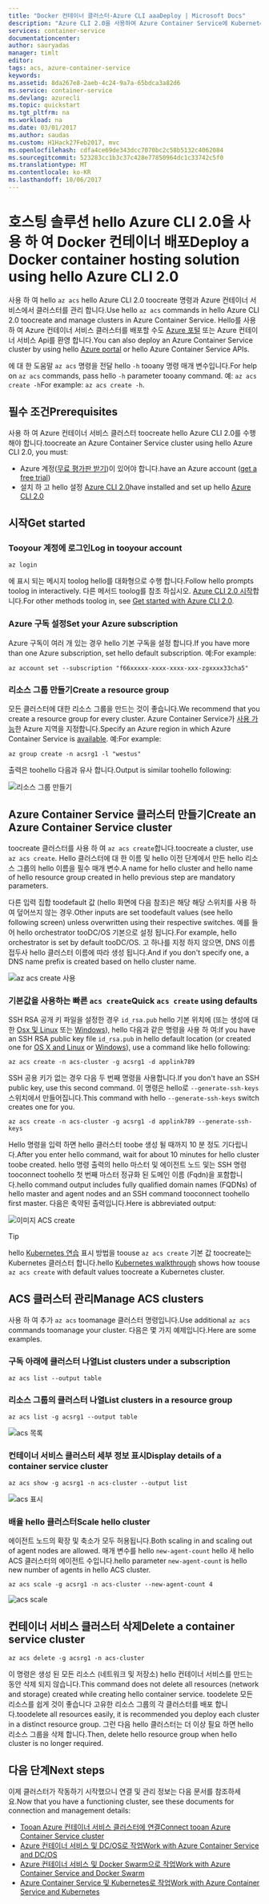 ```yaml
---
title: "Docker 컨테이너 클러스터-Azure CLI aaaDeploy | Microsoft Docs"
description: "Azure CLI 2.0을 사용하여 Azure Container Service에 Kubernetes, DC/OS 또는 Docker Swarm 솔루션 배포"
services: container-service
documentationcenter: 
author: sauryadas
manager: timlt
editor: 
tags: acs, azure-container-service
keywords: 
ms.assetid: 8da267e8-2aeb-4c24-9a7a-65bdca3a82d6
ms.service: container-service
ms.devlang: azurecli
ms.topic: quickstart
ms.tgt_pltfrm: na
ms.workload: na
ms.date: 03/01/2017
ms.author: saudas
ms.custom: H1Hack27Feb2017, mvc
ms.openlocfilehash: cdfa4ce69de343dcc7070bc2c58b5132c4062084
ms.sourcegitcommit: 523283cc1b3c37c428e77850964dc1c33742c5f0
ms.translationtype: MT
ms.contentlocale: ko-KR
ms.lasthandoff: 10/06/2017
---
```

# <a name="deploy-a-docker-container-hosting-solution-using-hello-azure-cli-20"></a><span data-ttu-id="fb3e0-103">호스팅 솔루션 hello Azure CLI 2.0을 사용 하 여 Docker 컨테이너 배포</span><span class="sxs-lookup"><span data-stu-id="fb3e0-103">Deploy a Docker container hosting solution using hello Azure CLI 2.0</span></span>

<span data-ttu-id="fb3e0-104">사용 하 여 hello `az acs` hello Azure CLI 2.0 toocreate 명령과 Azure 컨테이너 서비스에서 클러스터를 관리 합니다.</span><span class="sxs-lookup"><span data-stu-id="fb3e0-104">Use hello `az acs` commands in hello Azure CLI 2.0 toocreate and manage clusters in Azure Container Service.</span></span> <span data-ttu-id="fb3e0-105">Hello를 사용 하 여 Azure 컨테이너 서비스 클러스터를 배포할 수도 [Azure 포털](container-service-deployment.md) 또는 Azure 컨테이너 서비스 Api를 환영 합니다.</span><span class="sxs-lookup"><span data-stu-id="fb3e0-105">You can also deploy an Azure Container Service cluster by using hello [Azure portal](container-service-deployment.md) or hello Azure Container Service APIs.</span></span>

<span data-ttu-id="fb3e0-106">에 대 한 도움말 `az acs` 명령을 전달 hello `-h` tooany 명령 매개 변수입니다.</span><span class="sxs-lookup"><span data-stu-id="fb3e0-106">For help on `az acs` commands, pass hello `-h` parameter tooany command.</span></span> <span data-ttu-id="fb3e0-107">예: `az acs create -h`</span><span class="sxs-lookup"><span data-stu-id="fb3e0-107">For example: `az acs create -h`.</span></span>



## <a name="prerequisites"></a><span data-ttu-id="fb3e0-108">필수 조건</span><span class="sxs-lookup"><span data-stu-id="fb3e0-108">Prerequisites</span></span>
<span data-ttu-id="fb3e0-109">사용 하 여 Azure 컨테이너 서비스 클러스터 toocreate hello Azure CLI 2.0를 수행 해야 합니다.</span><span class="sxs-lookup"><span data-stu-id="fb3e0-109">toocreate an Azure Container Service cluster using hello Azure CLI 2.0, you must:</span></span>
* <span data-ttu-id="fb3e0-110">Azure 계정([무료 평가판 받기](https://azure.microsoft.com/pricing/free-trial/))이 있어야 합니다.</span><span class="sxs-lookup"><span data-stu-id="fb3e0-110">have an Azure account ([get a free trial](https://azure.microsoft.com/pricing/free-trial/))</span></span>
* <span data-ttu-id="fb3e0-111">설치 하 고 hello 설정 [Azure CLI 2.0](/cli/azure/install-az-cli2)</span><span class="sxs-lookup"><span data-stu-id="fb3e0-111">have installed and set up hello [Azure CLI 2.0](/cli/azure/install-az-cli2)</span></span>

## <a name="get-started"></a><span data-ttu-id="fb3e0-112">시작</span><span class="sxs-lookup"><span data-stu-id="fb3e0-112">Get started</span></span> 
### <a name="log-in-tooyour-account"></a><span data-ttu-id="fb3e0-113">Tooyour 계정에 로그인</span><span class="sxs-lookup"><span data-stu-id="fb3e0-113">Log in tooyour account</span></span>
```azurecli
az login 
```

<span data-ttu-id="fb3e0-114">에 표시 되는 메시지 toolog hello를 대화형으로 수행 합니다.</span><span class="sxs-lookup"><span data-stu-id="fb3e0-114">Follow hello prompts toolog in interactively.</span></span> <span data-ttu-id="fb3e0-115">다른 메서드 toolog를 참조 하십시오. [Azure CLI 2.0 시작](/cli/azure/get-started-with-az-cli2)합니다.</span><span class="sxs-lookup"><span data-stu-id="fb3e0-115">For other methods toolog in, see [Get started with Azure CLI 2.0](/cli/azure/get-started-with-az-cli2).</span></span>

### <a name="set-your-azure-subscription"></a><span data-ttu-id="fb3e0-116">Azure 구독 설정</span><span class="sxs-lookup"><span data-stu-id="fb3e0-116">Set your Azure subscription</span></span>

<span data-ttu-id="fb3e0-117">Azure 구독이 여러 개 있는 경우 hello 기본 구독을 설정 합니다.</span><span class="sxs-lookup"><span data-stu-id="fb3e0-117">If you have more than one Azure subscription, set hello default subscription.</span></span> <span data-ttu-id="fb3e0-118">예:</span><span class="sxs-lookup"><span data-stu-id="fb3e0-118">For example:</span></span>

```
az account set --subscription "f66xxxxx-xxxx-xxxx-xxx-zgxxxx33cha5"
```


### <a name="create-a-resource-group"></a><span data-ttu-id="fb3e0-119">리소스 그룹 만들기</span><span class="sxs-lookup"><span data-stu-id="fb3e0-119">Create a resource group</span></span>
<span data-ttu-id="fb3e0-120">모든 클러스터에 대한 리소스 그룹을 만드는 것이 좋습니다.</span><span class="sxs-lookup"><span data-stu-id="fb3e0-120">We recommend that you create a resource group for every cluster.</span></span> <span data-ttu-id="fb3e0-121">Azure Container Service가 [사용 가능](https://azure.microsoft.com/en-us/regions/services/)한 Azure 지역을 지정합니다.</span><span class="sxs-lookup"><span data-stu-id="fb3e0-121">Specify an Azure region in which Azure Container Service is [available](https://azure.microsoft.com/en-us/regions/services/).</span></span> <span data-ttu-id="fb3e0-122">예:</span><span class="sxs-lookup"><span data-stu-id="fb3e0-122">For example:</span></span>

```azurecli
az group create -n acsrg1 -l "westus"
```
<span data-ttu-id="fb3e0-123">출력은 toohello 다음과 유사 합니다.</span><span class="sxs-lookup"><span data-stu-id="fb3e0-123">Output is similar toohello following:</span></span>

![리소스 그룹 만들기](./media/container-service-create-acs-cluster-cli/rg-create.png)


## <a name="create-an-azure-container-service-cluster"></a><span data-ttu-id="fb3e0-125">Azure Container Service 클러스터 만들기</span><span class="sxs-lookup"><span data-stu-id="fb3e0-125">Create an Azure Container Service cluster</span></span>

<span data-ttu-id="fb3e0-126">toocreate 클러스터를 사용 하 여 `az acs create`합니다.</span><span class="sxs-lookup"><span data-stu-id="fb3e0-126">toocreate a cluster, use `az acs create`.</span></span>
<span data-ttu-id="fb3e0-127">Hello 클러스터에 대 한 이름 및 hello 이전 단계에서 만든 hello 리소스 그룹의 hello 이름을 필수 매개 변수.</span><span class="sxs-lookup"><span data-stu-id="fb3e0-127">A name for hello cluster and hello name of hello resource group created in hello previous step are mandatory parameters.</span></span> 

<span data-ttu-id="fb3e0-128">다른 입력 집합 toodefault 값 (hello 화면에 다음 참조)은 해당 해당 스위치를 사용 하 여 덮어쓰지 않는 경우.</span><span class="sxs-lookup"><span data-stu-id="fb3e0-128">Other inputs are set toodefault values (see hello following screen) unless overwritten using their respective switches.</span></span> <span data-ttu-id="fb3e0-129">예를 들어 hello orchestrator tooDC/OS 기본으로 설정 됩니다.</span><span class="sxs-lookup"><span data-stu-id="fb3e0-129">For example, hello orchestrator is set by default tooDC/OS.</span></span> <span data-ttu-id="fb3e0-130">고 하나를 지정 하지 않으면, DNS 이름 접두사 hello 클러스터 이름에 따라 생성 됩니다.</span><span class="sxs-lookup"><span data-stu-id="fb3e0-130">And if you don't specify one, a DNS name prefix is created based on hello cluster name.</span></span>

![az acs create 사용](./media/container-service-create-acs-cluster-cli/create-help.png)


### <a name="quick-acs-create-using-defaults"></a><span data-ttu-id="fb3e0-132">기본값을 사용하는 빠른 `acs create`</span><span class="sxs-lookup"><span data-stu-id="fb3e0-132">Quick `acs create` using defaults</span></span>
<span data-ttu-id="fb3e0-133">SSH RSA 공개 키 파일을 설정한 경우 `id_rsa.pub` hello 기본 위치에 (또는 생성에 대 한 [Osx 및 Linux](../../virtual-machines/linux/mac-create-ssh-keys.md) 또는 [Windows](../../virtual-machines/linux/ssh-from-windows.md)), hello 다음과 같은 명령을 사용 하 여:</span><span class="sxs-lookup"><span data-stu-id="fb3e0-133">If you have an SSH RSA public key file `id_rsa.pub` in hello default location (or created one for [OS X and Linux](../../virtual-machines/linux/mac-create-ssh-keys.md) or [Windows](../../virtual-machines/linux/ssh-from-windows.md)), use a command like hello following:</span></span>

```azurecli
az acs create -n acs-cluster -g acsrg1 -d applink789
```
<span data-ttu-id="fb3e0-134">SSH 공용 키가 없는 경우 다음 두 번째 명령을 사용합니다.</span><span class="sxs-lookup"><span data-stu-id="fb3e0-134">If you don't have an SSH public key, use this second command.</span></span> <span data-ttu-id="fb3e0-135">이 명령은 hello로 `--generate-ssh-keys` 스위치에서 만들어집니다.</span><span class="sxs-lookup"><span data-stu-id="fb3e0-135">This command with hello `--generate-ssh-keys` switch creates one for you.</span></span>

```azurecli
az acs create -n acs-cluster -g acsrg1 -d applink789 --generate-ssh-keys
```

<span data-ttu-id="fb3e0-136">Hello 명령을 입력 하면 hello 클러스터 toobe 생성 될 때까지 10 분 정도 기다립니다.</span><span class="sxs-lookup"><span data-stu-id="fb3e0-136">After you enter hello command, wait for about 10 minutes for hello cluster toobe created.</span></span> <span data-ttu-id="fb3e0-137">hello 명령 출력의 hello 마스터 및 에이전트 노드 및는 SSH 명령 tooconnect toohello 첫 번째 마스터 정규화 된 도메인 이름 (Fqdn)을 포함합니다.</span><span class="sxs-lookup"><span data-stu-id="fb3e0-137">hello command output includes fully qualified domain names (FQDNs) of hello master and agent nodes and an SSH command tooconnect toohello first master.</span></span> <span data-ttu-id="fb3e0-138">다음은 축약된 출력입니다.</span><span class="sxs-lookup"><span data-stu-id="fb3e0-138">Here is abbreviated output:</span></span>

![이미지 ACS create](./media/container-service-create-acs-cluster-cli/cluster-create.png)

> [!TIP]
> <span data-ttu-id="fb3e0-140">hello [Kubernetes 연습](../kubernetes/container-service-kubernetes-walkthrough.md) 표시 방법을 toouse `az acs create` 기본 값 toocreate는 Kubernetes 클러스터 합니다.</span><span class="sxs-lookup"><span data-stu-id="fb3e0-140">hello [Kubernetes walkthrough](../kubernetes/container-service-kubernetes-walkthrough.md) shows how toouse `az acs create` with default values toocreate a Kubernetes cluster.</span></span>
>

## <a name="manage-acs-clusters"></a><span data-ttu-id="fb3e0-141">ACS 클러스터 관리</span><span class="sxs-lookup"><span data-stu-id="fb3e0-141">Manage ACS clusters</span></span>

<span data-ttu-id="fb3e0-142">사용 하 여 추가 `az acs` toomanage 클러스터 명령입니다.</span><span class="sxs-lookup"><span data-stu-id="fb3e0-142">Use additional `az acs` commands toomanage your cluster.</span></span> <span data-ttu-id="fb3e0-143">다음은 몇 가지 예제입니다.</span><span class="sxs-lookup"><span data-stu-id="fb3e0-143">Here are some examples.</span></span>

### <a name="list-clusters-under-a-subscription"></a><span data-ttu-id="fb3e0-144">구독 아래에 클러스터 나열</span><span class="sxs-lookup"><span data-stu-id="fb3e0-144">List clusters under a subscription</span></span>

```azurecli
az acs list --output table
```

### <a name="list-clusters-in-a-resource-group"></a><span data-ttu-id="fb3e0-145">리소스 그룹의 클러스터 나열</span><span class="sxs-lookup"><span data-stu-id="fb3e0-145">List clusters in a resource group</span></span>

```azurecli
az acs list -g acsrg1 --output table
```

![acs 목록](./media/container-service-create-acs-cluster-cli/acs-list.png)


### <a name="display-details-of-a-container-service-cluster"></a><span data-ttu-id="fb3e0-147">컨테이너 서비스 클러스터 세부 정보 표시</span><span class="sxs-lookup"><span data-stu-id="fb3e0-147">Display details of a container service cluster</span></span>

```azurecli
az acs show -g acsrg1 -n acs-cluster --output list
```

![acs 표시](./media/container-service-create-acs-cluster-cli/acs-show.png)


### <a name="scale-hello-cluster"></a><span data-ttu-id="fb3e0-149">배율 hello 클러스터</span><span class="sxs-lookup"><span data-stu-id="fb3e0-149">Scale hello cluster</span></span>
<span data-ttu-id="fb3e0-150">에이전트 노드의 확장 및 축소가 모두 허용됩니다.</span><span class="sxs-lookup"><span data-stu-id="fb3e0-150">Both scaling in and scaling out of agent nodes are allowed.</span></span> <span data-ttu-id="fb3e0-151">매개 변수를 hello `new-agent-count` hello 새 hello ACS 클러스터의 에이전트 수입니다.</span><span class="sxs-lookup"><span data-stu-id="fb3e0-151">hello parameter `new-agent-count` is hello new number of agents in hello ACS cluster.</span></span>

```azurecli
az acs scale -g acsrg1 -n acs-cluster --new-agent-count 4
```

![acs scale](./media/container-service-create-acs-cluster-cli/acs-scale.png)

## <a name="delete-a-container-service-cluster"></a><span data-ttu-id="fb3e0-153">컨테이너 서비스 클러스터 삭제</span><span class="sxs-lookup"><span data-stu-id="fb3e0-153">Delete a container service cluster</span></span>
```azurecli
az acs delete -g acsrg1 -n acs-cluster 
```
<span data-ttu-id="fb3e0-154">이 명령은 생성 된 모든 리소스 (네트워크 및 저장소) hello 컨테이너 서비스를 만드는 동안 삭제 되지 않습니다.</span><span class="sxs-lookup"><span data-stu-id="fb3e0-154">This command does not delete all resources (network and storage) created while creating hello container service.</span></span> <span data-ttu-id="fb3e0-155">toodelete 모든 리소스를 쉽게 것이 좋습니다 고유한 리소스 그룹의 각 클러스터를 배포 합니다.</span><span class="sxs-lookup"><span data-stu-id="fb3e0-155">toodelete all resources easily, it is recommended you deploy each cluster in a distinct resource group.</span></span> <span data-ttu-id="fb3e0-156">그런 다음 hello 클러스터는 더 이상 필요 하면 hello 리소스 그룹을 삭제 합니다.</span><span class="sxs-lookup"><span data-stu-id="fb3e0-156">Then, delete hello resource group when hello cluster is no longer required.</span></span>

## <a name="next-steps"></a><span data-ttu-id="fb3e0-157">다음 단계</span><span class="sxs-lookup"><span data-stu-id="fb3e0-157">Next steps</span></span>
<span data-ttu-id="fb3e0-158">이제 클러스터가 작동하기 시작했으니 연결 및 관리 정보는 다음 문서를 참조하세요.</span><span class="sxs-lookup"><span data-stu-id="fb3e0-158">Now that you have a functioning cluster, see these documents for connection and management details:</span></span>

* [<span data-ttu-id="fb3e0-159">Tooan Azure 컨테이너 서비스 클러스터에 연결</span><span class="sxs-lookup"><span data-stu-id="fb3e0-159">Connect tooan Azure Container Service cluster</span></span>](../container-service-connect.md)
* [<span data-ttu-id="fb3e0-160">Azure 컨테이너 서비스 및 DC/OS로 작업</span><span class="sxs-lookup"><span data-stu-id="fb3e0-160">Work with Azure Container Service and DC/OS</span></span>](container-service-mesos-marathon-rest.md)
* [<span data-ttu-id="fb3e0-161">Azure 컨테이너 서비스 및 Docker Swarm으로 작업</span><span class="sxs-lookup"><span data-stu-id="fb3e0-161">Work with Azure Container Service and Docker Swarm</span></span>](container-service-docker-swarm.md)
* [<span data-ttu-id="fb3e0-162">Azure Container Service 및 Kubernetes로 작업</span><span class="sxs-lookup"><span data-stu-id="fb3e0-162">Work with Azure Container Service and Kubernetes</span></span>](../kubernetes/container-service-kubernetes-walkthrough.md)